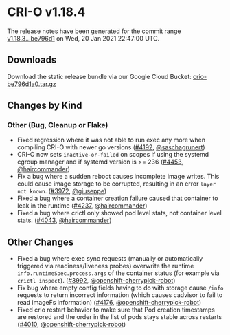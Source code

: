 # CRI-O v1.18.4

The release notes have been generated for the commit range
[v1.18.3...be796d1](https://github.com/cri-o/cri-o/compare/v1.18.3...be796d1a0acf01c889a404fdbf59ca831cc6eea5) on Wed, 20 Jan 2021 22:47:00 UTC.

## Downloads

Download the static release bundle via our Google Cloud Bucket:
[crio-be796d1a0.tar.gz][0]

[0]: https://storage.googleapis.com/k8s-conform-cri-o/artifacts/crio-be796d1a0.tar.gz

## Changes by Kind

### Other (Bug, Cleanup or Flake)

- Fixed regression where it was not able to run exec any more when compiling CRI-O with newer go versions ([#4192](https://github.com/cri-o/cri-o/pull/4192), [@saschagrunert](https://github.com/saschagrunert))
- CRI-O now sets `inactive-or-failed` on scopes if using the systemd cgroup manager and if systemd version is >= 236 ([#4453](https://github.com/cri-o/cri-o/pull/4453), [@haircommander](https://github.com/haircommander))
- Fix a bug where a sudden reboot causes incomplete image writes. This could cause image storage to be corrupted, resulting in an error `layer not known`. ([#3972](https://github.com/cri-o/cri-o/pull/3972), [@giuseppe](https://github.com/giuseppe))
- Fixed a bug where a container creation failure caused that container to leak in the runtime ([#4237](https://github.com/cri-o/cri-o/pull/4237), [@haircommander](https://github.com/haircommander))
- Fixed a bug where crictl only showed pod level stats, not container level stats. ([#4043](https://github.com/cri-o/cri-o/pull/4043), [@haircommander](https://github.com/haircommander))



## Other Changes

- Fixed a bug where exec sync requests (manually or automatically triggered via readiness/liveness probes) overwrite
    the runtime `info.runtimeSpec.process.args` of the container status (for example via `crictl inspect`). ([#3992](https://github.com/cri-o/cri-o/pull/3992), [@openshift-cherrypick-robot](https://github.com/openshift-cherrypick-robot))
- Fix bug where empty config fields having to do with storage cause `/info` requests to return incorrect information (which causes cadvisor to fail to read imageFs information) ([#4176](https://github.com/cri-o/cri-o/pull/4176), [@openshift-cherrypick-robot](https://github.com/openshift-cherrypick-robot))
- Fixed crio restart behavior to make sure that Pod creation timestamps are restored and the order in the list of pods stays stable across restarts ([#4010](https://github.com/cri-o/cri-o/pull/4010), [@openshift-cherrypick-robot](https://github.com/openshift-cherrypick-robot))